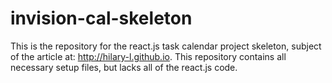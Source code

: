 # invision-cal-skeleton

This is the repository for the react.js task calendar project skeleton, subject of the article at: http://hilary-l.github.io. This repository contains all necessary setup files, but lacks all of the react.js code.

